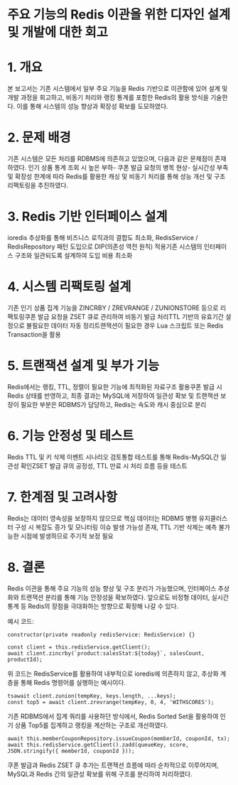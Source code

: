 # 주요 기능의 Redis 이관을 위한 디자인 설계 및 개발에 대한 회고

# 1. 개요

본 보고서는 기존 시스템에서 일부 주요 기능을 Redis 기반으로 이관함에 있어 설계 및 개발 과정을 회고하고, 비동기 처리와 랭킹 통계를 포함한 Redis의 활용 방식을 기술한다. 이를 통해 시스템의 성능 향상과 확장성 확보를 도모하였다.

# 2. 문제 배경

기존 시스템은 모든 처리를 RDBMS에 의존하고 있었으며, 다음과 같은 문제점이 존재하였다. 인기 상품 통계 조회 시 높은 부하- 쿠폰 발급 요청의 병목 현상- 실시간성 부족 및 확장성 한계에 따라 Redis를 활용한 캐싱 및 비동기 처리를 통해 성능 개선 및 구조 리팩토링을 추진하였다.

# 3. Redis 기반 인터페이스 설계

ioredis 추상화를 통해 비즈니스 로직과의 결합도 최소화, RedisService / RedisRepository 패턴 도입으로 DIP(의존성 역전 원칙) 적용기존 시스템의 인터페이스 구조와 일관되도록 설계하여 도입 비용 최소화

# 4. 시스템 리팩토링 설계

기존 인기 상품 집계 기능을 ZINCRBY / ZREVRANGE / ZUNIONSTORE 등으로 리팩토링쿠폰 발급 요청을 ZSET 큐로 관리하여 비동기 발급 처리TTL 기반의 유효기간 설정으로 불필요한 데이터 자동 정리트랜잭션이 필요한 경우 Lua 스크립트 또는 Redis Transaction을 활용

# 5. 트랜잭션 설계 및 부가 기능

Redis에서는 랭킹, TTL, 정렬이 필요한 기능에 최적화된 자료구조 활용쿠폰 발급 시 Redis 상태를 반영하고, 최종 결과는 MySQL에 저장하여 일관성 확보 및 트랜잭션 보장이 필요한 부분은 RDBMS가 담당하고, Redis는 속도와 캐시 중심으로 분리

# 6. 기능 안정성 및 테스트

Redis TTL 및 키 삭제 이벤트 시나리오 검토통합 테스트를 통해 Redis-MySQL간 일관성 확인ZSET 발급 큐의 공정성, TTL 만료 시 처리 흐름 등을 테스트

# 7. 한계점 및 고려사항

Redis는 데이터 영속성을 보장하지 않으므로 핵심 데이터는 RDBMS 병행 유지클러스터 구성 시 복잡도 증가 및 모니터링 이슈 발생 가능성 존재, TTL 기반 삭제는 예측 불가능한 시점에 발생하므로 주기적 보정 필요

# 8. 결론

Redis 이관을 통해 주요 기능의 성능 향상 및 구조 분리가 가능했으며, 인터페이스 추상화와 트랜잭션 분리를 통해 기능 안정성을 확보하였다. 앞으로도 비정형 데이터, 실시간 통계 등 Redis의 장점을 극대화하는 방향으로 확장해 나갈 수 있다.

예시 코드:

```tsx
constructor(private readonly redisService: RedisService) {}

const client = this.redisService.getClient();
await client.zincrby(`product:salesStat:${today}`, salesCount, productId);
```

위 코드는 RedisService를 활용하여 내부적으로 ioredis에 의존하지 않고, 추상화 계층을 통해 Redis 명령어를 실행하는 예시이다.

```tsx
tsawait client.zunion(tempKey, keys.length, ...keys);
const top5 = await client.zrevrange(tempKey, 0, 4, 'WITHSCORES');
```

기존 RDBMS에서 집계 쿼리를 사용하던 방식에서, Redis Sorted Set을 활용하여 인기 상품 Top5를 집계하고 랭킹을 계산하는 구조로 개선하였다.

```tsx
await this.memberCouponRepository.issueCoupon(memberId, couponId, tx);
await this.redisService.getClient().zadd(queueKey, score, JSON.stringify({ memberId, couponId }));
```

쿠폰 발급과 Redis ZSET 큐 추가는 트랜잭션 흐름에 따라 순차적으로 이루어지며, MySQL과 Redis 간의 일관성 확보를 위해 구조를 분리하여 처리하였다.